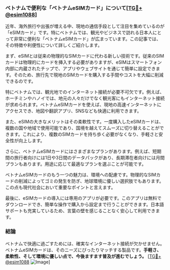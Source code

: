 ### ベトナムで便利な「ベトナムeSIMカード」について[[TG💪+ @esim1088](https://t.me/s/esim1088)]

近年、海外旅行や出張が増える中、現地の通信手段として注目を集めているのが「eSIMカード」です。特にベトナムでは、観光やビジネスで訪れる日本人にとって非常に便利な「ベトナムeSIMカード」が広まっています。この記事では、その特徴や利便性について詳しくご紹介します。

まず、eSIMとは従来の物理的なSIMカードに代わる新しい技術です。従来のSIMカードは物理的にカードを挿入する必要がありますが、eSIMはスマートフォン内部に内蔵されたチップで、アプリやウェブサイトを通じて簡単に設定できます。そのため、旅行先で現地のSIMカードを購入する手間やコストを大幅に削減できるのです。

特にベトナムでは、観光地でのインターネット接続が必要不可欠です。例えば、ホーチミンやハノイでは、地元の人々だけでなく観光客にもインターネット接続が求められます。ベトナムeSIMカードを使えば、現地の高速インターネットにアクセスでき、地図や翻訳アプリ、SNSなども快適に利用できます。

また、eSIMの大きなメリットはその柔軟性です。一度購入したeSIMカードは、複数の国や地域で使用可能であり、国境を越えてスムーズに切り替えることができます。これにより、複数のSIMカードを持ち歩く必要がなくなり、手軽さと安全性が向上します。

さらに、ベトナムeSIMカードにはさまざまなプランがあります。例えば、短期間の旅行者向けには1日や3日間のデータパックがあり、長期滞在者向けには月間プランもあります。用途に応じて最適なプランを選ぶことが可能です。

ベトナムeSIMカードのもう一つの魅力は、環境への配慮です。物理的なSIMカードの削減によってゴミの発生を防ぎ、地球環境に優しい選択肢でもあります。この点も現代社会において重要なポイントと言えます。

最後に、eSIMカードの導入には専用のアプリが必要です。このアプリは無料でダウンロードでき、簡単な操作で購入から設定まで行うことができます。日本語サポートも充実しているため、言葉の壁を感じることなく安心して利用できます。

### 結論

ベトナムで快適に過ごすためには、確実なインターネット接続が欠かせません。ベトナムeSIMカードは、そのニーズにぴったりマッチする製品です。**手軽さ、柔軟性、そして環境に優しい点で、今後ますます普及が進むでしょう。** [[TG💪+ @esim1088](https://t.me/s/esim1088) ![Image](https://i.postimg.cc/Y0z9fWf4/image.png)]